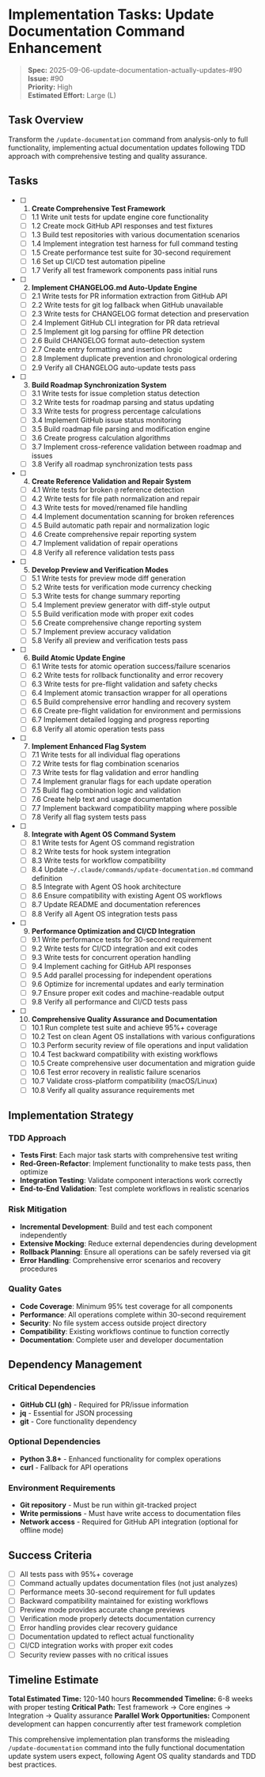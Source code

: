 # Implementation Tasks: Update Documentation Command Enhancement

> **Spec:** 2025-09-06-update-documentation-actually-updates-#90  
> **Issue:** #90  
> **Priority:** High  
> **Estimated Effort:** Large (L)

## Task Overview

Transform the `/update-documentation` command from analysis-only to full functionality, implementing actual documentation updates following TDD approach with comprehensive testing and quality assurance.

## Tasks

- [ ] 1. **Create Comprehensive Test Framework**
  - [ ] 1.1 Write unit tests for update engine core functionality
  - [ ] 1.2 Create mock GitHub API responses and test fixtures
  - [ ] 1.3 Build test repositories with various documentation scenarios  
  - [ ] 1.4 Implement integration test harness for full command testing
  - [ ] 1.5 Create performance test suite for 30-second requirement
  - [ ] 1.6 Set up CI/CD test automation pipeline
  - [ ] 1.7 Verify all test framework components pass initial runs

- [ ] 2. **Implement CHANGELOG.md Auto-Update Engine**
  - [ ] 2.1 Write tests for PR information extraction from GitHub API
  - [ ] 2.2 Write tests for git log fallback when GitHub unavailable  
  - [ ] 2.3 Write tests for CHANGELOG format detection and preservation
  - [ ] 2.4 Implement GitHub CLI integration for PR data retrieval
  - [ ] 2.5 Implement git log parsing for offline PR detection
  - [ ] 2.6 Build CHANGELOG format auto-detection system
  - [ ] 2.7 Create entry formatting and insertion logic
  - [ ] 2.8 Implement duplicate prevention and chronological ordering
  - [ ] 2.9 Verify all CHANGELOG auto-update tests pass

- [ ] 3. **Build Roadmap Synchronization System**
  - [ ] 3.1 Write tests for issue completion status detection
  - [ ] 3.2 Write tests for roadmap parsing and status updating
  - [ ] 3.3 Write tests for progress percentage calculations
  - [ ] 3.4 Implement GitHub issue status monitoring
  - [ ] 3.5 Build roadmap file parsing and modification engine
  - [ ] 3.6 Create progress calculation algorithms
  - [ ] 3.7 Implement cross-reference validation between roadmap and issues
  - [ ] 3.8 Verify all roadmap synchronization tests pass

- [ ] 4. **Create Reference Validation and Repair System**
  - [ ] 4.1 Write tests for broken `@` reference detection
  - [ ] 4.2 Write tests for file path normalization and repair
  - [ ] 4.3 Write tests for moved/renamed file handling
  - [ ] 4.4 Implement documentation scanning for broken references
  - [ ] 4.5 Build automatic path repair and normalization logic
  - [ ] 4.6 Create comprehensive repair reporting system
  - [ ] 4.7 Implement validation of repair operations
  - [ ] 4.8 Verify all reference validation tests pass

- [ ] 5. **Develop Preview and Verification Modes**
  - [ ] 5.1 Write tests for preview mode diff generation
  - [ ] 5.2 Write tests for verification mode currency checking
  - [ ] 5.3 Write tests for change summary reporting
  - [ ] 5.4 Implement preview generator with diff-style output
  - [ ] 5.5 Build verification mode with proper exit codes
  - [ ] 5.6 Create comprehensive change reporting system
  - [ ] 5.7 Implement preview accuracy validation
  - [ ] 5.8 Verify all preview and verification tests pass

- [ ] 6. **Build Atomic Update Engine**
  - [ ] 6.1 Write tests for atomic operation success/failure scenarios
  - [ ] 6.2 Write tests for rollback functionality and error recovery
  - [ ] 6.3 Write tests for pre-flight validation and safety checks
  - [ ] 6.4 Implement atomic transaction wrapper for all operations
  - [ ] 6.5 Build comprehensive error handling and recovery system
  - [ ] 6.6 Create pre-flight validation for environment and permissions
  - [ ] 6.7 Implement detailed logging and progress reporting
  - [ ] 6.8 Verify all atomic operation tests pass

- [ ] 7. **Implement Enhanced Flag System**
  - [ ] 7.1 Write tests for all individual flag operations
  - [ ] 7.2 Write tests for flag combination scenarios
  - [ ] 7.3 Write tests for flag validation and error handling
  - [ ] 7.4 Implement granular flags for each update operation
  - [ ] 7.5 Build flag combination logic and validation
  - [ ] 7.6 Create help text and usage documentation
  - [ ] 7.7 Implement backward compatibility mapping where possible
  - [ ] 7.8 Verify all flag system tests pass

- [ ] 8. **Integrate with Agent OS Command System**
  - [ ] 8.1 Write tests for Agent OS command registration
  - [ ] 8.2 Write tests for hook system integration
  - [ ] 8.3 Write tests for workflow compatibility
  - [ ] 8.4 Update `~/.claude/commands/update-documentation.md` command definition
  - [ ] 8.5 Integrate with Agent OS hook architecture
  - [ ] 8.6 Ensure compatibility with existing Agent OS workflows
  - [ ] 8.7 Update README and documentation references
  - [ ] 8.8 Verify all Agent OS integration tests pass

- [ ] 9. **Performance Optimization and CI/CD Integration**
  - [ ] 9.1 Write performance tests for 30-second requirement
  - [ ] 9.2 Write tests for CI/CD integration and exit codes
  - [ ] 9.3 Write tests for concurrent operation handling
  - [ ] 9.4 Implement caching for GitHub API responses
  - [ ] 9.5 Add parallel processing for independent operations
  - [ ] 9.6 Optimize for incremental updates and early termination
  - [ ] 9.7 Ensure proper exit codes and machine-readable output
  - [ ] 9.8 Verify all performance and CI/CD tests pass

- [ ] 10. **Comprehensive Quality Assurance and Documentation**
  - [ ] 10.1 Run complete test suite and achieve 95%+ coverage
  - [ ] 10.2 Test on clean Agent OS installations with various configurations
  - [ ] 10.3 Perform security review of file operations and input validation
  - [ ] 10.4 Test backward compatibility with existing workflows
  - [ ] 10.5 Create comprehensive user documentation and migration guide
  - [ ] 10.6 Test error recovery in realistic failure scenarios  
  - [ ] 10.7 Validate cross-platform compatibility (macOS/Linux)
  - [ ] 10.8 Verify all quality assurance requirements met

## Implementation Strategy

### TDD Approach
- **Tests First**: Each major task starts with comprehensive test writing
- **Red-Green-Refactor**: Implement functionality to make tests pass, then optimize
- **Integration Testing**: Validate component interactions work correctly
- **End-to-End Validation**: Test complete workflows in realistic scenarios

### Risk Mitigation
- **Incremental Development**: Build and test each component independently
- **Extensive Mocking**: Reduce external dependencies during development
- **Rollback Planning**: Ensure all operations can be safely reversed via git
- **Error Handling**: Comprehensive error scenarios and recovery procedures

### Quality Gates
- **Code Coverage**: Minimum 95% test coverage for all components
- **Performance**: All operations complete within 30-second requirement
- **Security**: No file system access outside project directory
- **Compatibility**: Existing workflows continue to function correctly
- **Documentation**: Complete user and developer documentation

## Dependency Management

### Critical Dependencies
- **GitHub CLI (gh)** - Required for PR/issue information
- **jq** - Essential for JSON processing
- **git** - Core functionality dependency

### Optional Dependencies  
- **Python 3.8+** - Enhanced functionality for complex operations
- **curl** - Fallback for API operations

### Environment Requirements
- **Git repository** - Must be run within git-tracked project
- **Write permissions** - Must have write access to documentation files
- **Network access** - Required for GitHub API integration (optional for offline mode)

## Success Criteria

- [ ] All tests pass with 95%+ coverage
- [ ] Command actually updates documentation files (not just analyzes)
- [ ] Performance meets 30-second requirement for full updates
- [ ] Backward compatibility maintained for existing workflows
- [ ] Preview mode provides accurate change previews
- [ ] Verification mode properly detects documentation currency
- [ ] Error handling provides clear recovery guidance
- [ ] Documentation updated to reflect actual functionality
- [ ] CI/CD integration works with proper exit codes
- [ ] Security review passes with no critical issues

## Timeline Estimate

**Total Estimated Time:** 120-140 hours
**Recommended Timeline:** 6-8 weeks with proper testing
**Critical Path:** Test framework → Core engines → Integration → Quality assurance
**Parallel Work Opportunities:** Component development can happen concurrently after test framework completion

This comprehensive implementation plan transforms the misleading `/update-documentation` command into the fully functional documentation update system users expect, following Agent OS quality standards and TDD best practices.
